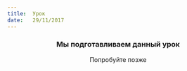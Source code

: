 ```yaml
---
title:  Урок
date:   29/11/2017
---
```


### <center>Мы подготавливаем данный урок</center>
<center>Попробуйте позже</center>